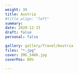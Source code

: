 ```yaml
---
weight: 30
title: Austria
#title_align: "left"
summary: 
date: 2020-12-15
draft: false
personal: false

gallery: gallery/Travel/Austria
files: "*.jpg"
cover: IMG_5486.jpg
coverPos: 80%

---
```

